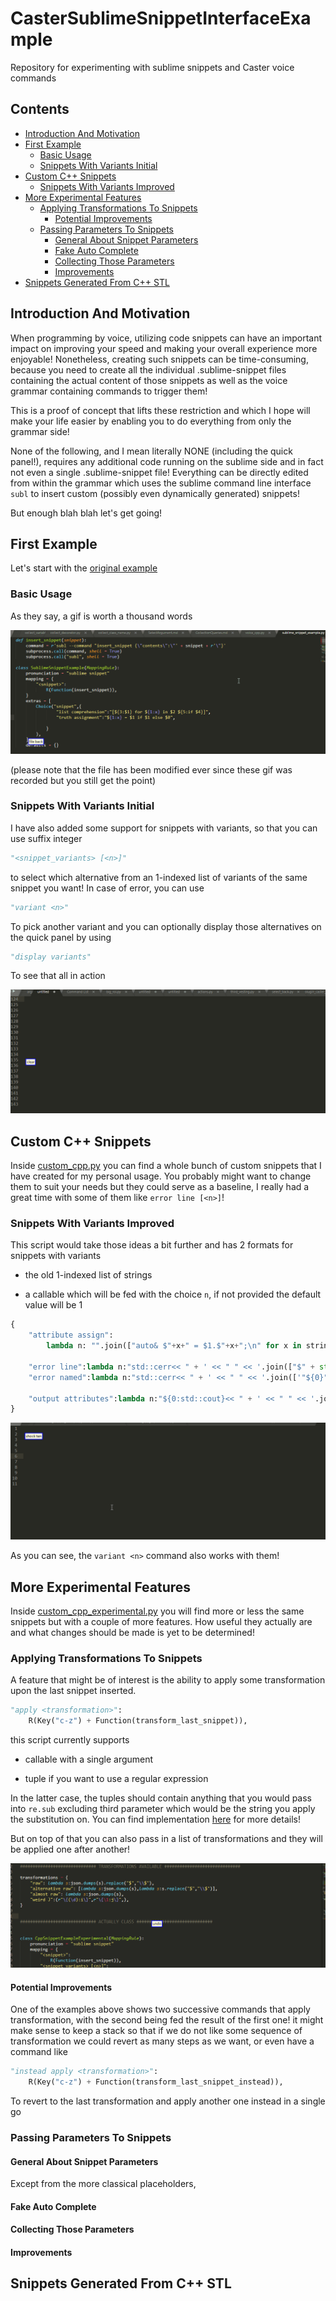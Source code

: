 # CasterSublimeSnippetInterfaceExample

Repository for experimenting with sublime snippets and Caster voice commands 

## Contents
<!-- MarkdownTOC  autolink="true" -->

- [Introduction And Motivation](#introduction-and-motivation)
- [First Example](#first-example)
	- [Basic Usage](#basic-usage)
	- [Snippets With Variants Initial](#snippets-with-variants-initial)
- [Custom C++ Snippets](#custom-c-snippets)
	- [Snippets With Variants Improved](#snippets-with-variants-improved)
- [More Experimental Features](#more-experimental-features)
	- [Applying Transformations To Snippets](#applying-transformations-to-snippets)
		- [Potential Improvements](#potential-improvements)
	- [Passing Parameters To Snippets](#passing-parameters-to-snippets)
		- [General About Snippet Parameters](#general-about-snippet-parameters)
		- [Fake Auto Complete](#fake-auto-complete)
		- [Collecting Those Parameters](#collecting-those-parameters)
		- [Improvements](#improvements)
- [Snippets Generated From C++ STL](#snippets-generated-from-c-stl)

<!-- /MarkdownTOC -->

## Introduction And Motivation

When programming by voice, utilizing code snippets can have an important impact on improving your speed and making your overall experience more enjoyable! Nonetheless, creating such snippets can be time-consuming, because you need to create all the individual .sublime-snippet files containing the actual content of those snippets as well as the voice grammar containing commands to trigger them!

This is a proof of concept that lifts these restriction and which I hope will make your life easier by enabling you to do everything from only the grammar side!

None of the following, and I mean literally NONE (including the quick panel!), requires any additional code running on the sublime side and in fact not even a single .sublime-snippet file! Everything can be directly edited from within the grammar which uses the sublime command line interface `subl` to insert custom (possibly even dynamically generated) snippets!

But enough blah blah let's get going!

## First Example

Let's start with the [original example](./sublime_snippet_example.py) 

### Basic Usage

As they say, a gif is worth a thousand words

![example](./example.gif)

(please note that the file has been modified ever since these gif was recorded but you still get the point)


### Snippets With Variants Initial


I have also added some support for snippets with variants, so that you can use suffix integer

```python
"<snippet_variants> [<n>]"
```

to select which alternative from an 1-indexed list of variants of the same snippet you want! In case of error, you can use 

```python
"variant <n>"
```

To pick another variant and you can optionally display those alternatives on the quick panel by using

```python
"display variants"
```

To see that all in action

![example2](./example2.gif)



## Custom C++ Snippets

Inside [custom_cpp.py](./custom_cpp.py) you can find a whole bunch of custom snippets that I have created for my personal usage. You probably might want to change them to suit your needs but they could serve as a baseline, I really had a great time with some of them like `error line [<n>]`!


### Snippets With Variants Improved

This script would take those ideas a bit further and has 2 formats for snippets with variants

* the old 1-indexed list of strings

* a callable which will be fed with the choice `n`, if not provided the default value will be 1

```python
{
    "attribute assign":
        lambda n: "".join(["auto& $"+x+" = $1.$"+x+";\n" for x in string_range(2,n + 2)]),

    "error line":lambda n:"std::cerr<< " + ' << " " << '.join(["$" + str(x) for x in range(1,n + 1)]) + " << std::endl;",
    "error named":lambda n:"std::cerr<< " + ' << " " << '.join(['"${0}" << " " << ${0}'.format(x) for x in range(1,n + 1)]) + " << std::endl;",

    "output attributes":lambda n:"${0:std::cout}<< " + ' << " " << '.join(["$1.$" + str(x) for x in range(2,n + 2)]) + " << std::endl;",
}
```

![example4](./example4.gif)

As you can see, the `variant <n>` command also works with them! 


## More Experimental Features

Inside [custom_cpp_experimental.py](./custom_cpp_experimental.py) you will find more or less the same snippets but with a couple of more features. How useful they actually are and what changes should be made is yet to be determined!

### Applying Transformations To Snippets

A feature that might be of interest is the ability to apply some transformation upon the last snippet inserted. 

```python
"apply <transformation>":
	R(Key("c-z") + Function(transform_last_snippet)),
```

this script currently supports

- callable with a single argument

- tuple if you want to use a regular expression

In the latter case, the tuples should contain anything that you would pass into `re.sub` excluding third parameter which would be the string you apply the substitution on. You can find implementation [here](https://github.com/mpourmpoulis/CasterSublimeSnippetInterfaceExample/blob/master/custom_cpp_experimental.py#L70) for more details!


But on top of that you can also pass in a list of transformations and they will be applied one after another!


![example3](./example3.gif)

#### Potential Improvements

One of the examples above shows two successive commands that apply transformation, with the second being fed the result of the first one! it might make sense to keep a stack so that if we do not like some sequence of transformation we could revert as many steps as we want, or even have a command like

```python
"instead apply <transformation>":
	R(Key("c-z") + Function(transform_last_snippet_instead)),
```

To revert to the last transformation and apply another one instead in a single go

### Passing Parameters To Snippets

#### General About Snippet Parameters

Except from the more classical placeholders,

#### Fake Auto Complete

#### Collecting Those Parameters

#### Improvements


## Snippets Generated From C++ STL

